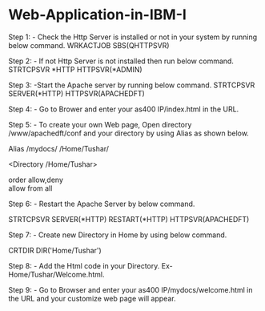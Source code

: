 # Web-Application-in-IBM-I
Step 1: - Check the Http Server is installed or not in your system by running below command.
                WRKACTJOB SBS(QHTTPSVR)
 
Step 2: - If not Http Server is not installed then run below command.
STRTCPSVR *HTTP HTTPSVR(*ADMIN)

Step 3: -Start the Apache server by running below command.
STRTCPSVR SERVER(*HTTP) HTTPSVR(APACHEDFT)

Step 4: - Go to Brower and enter your as400 IP/index.html in the URL.
 
Step 5: - To create your own Web page, Open directory /www/apachedft/conf and your directory by using Alias as shown below.

Alias /mydocs/ /Home/Tushar/

<Directory  /Home/Tushar>                           

order allow,deny                                                     
allow from all                                                       
</Directory>    
 
 
Step 6: - Restart the Apache Server by below command.

STRTCPSVR SERVER(*HTTP) RESTART(*HTTP) HTTPSVR(APACHEDFT)

Step 7: - Create new Directory in Home by using below command.

CRTDIR DIR('Home/Tushar')

Step 8: - Add the Html code in your Directory. Ex- Home/Tushar/Welcome.html.
 
Step 9: - Go to Browser and enter your as400 IP/mydocs/welcome.html in the URL and your customize web page will appear.      



